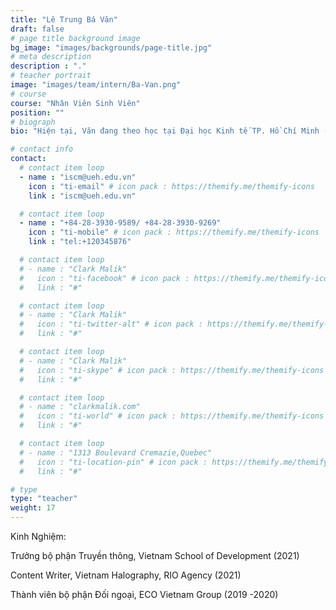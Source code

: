 ```yaml
---
title: "Lê Trung Bá Văn"
draft: false
# page title background image
bg_image: "images/backgrounds/page-title.jpg"
# meta description
description : "."
# teacher portrait
image: "images/team/intern/Ba-Van.png"
# course
course: "Nhân Viên Sinh Viên"
position: ""
# biograph
bio: "Hiện tại, Văn đang theo học tại Đại học Kinh tế TP. Hồ Chí Minh (UEH) và làm việc tại ISCM với vai trò là Student Staff mảng Marketing và PR, cũng như tham gia và hỗ trợ các hoạt động của ISCM. Anh quan tâm tới các lĩnh vực liên quan đến truyền thông, giáo dục, và phát triển bền vững. Văn luôn hướng đến phát triển và sử dụng kỹ năng của bản thân trong các lĩnh vực nói trên để tạo ra các giá trị tích cực cho cộng đồng."

# contact info
contact:
  # contact item loop
  - name : "iscm@ueh.edu.vn"
    icon : "ti-email" # icon pack : https://themify.me/themify-icons
    link : "iscm@ueh.edu.vn"

  # contact item loop
  - name : "+84-28-3930-9589/ +84-28-3930-9269"
    icon : "ti-mobile" # icon pack : https://themify.me/themify-icons
    link : "tel:+120345876"

  # contact item loop
  # - name : "Clark Malik"
  #   icon : "ti-facebook" # icon pack : https://themify.me/themify-icons
  #   link : "#"

  # contact item loop
  # - name : "Clark Malik"
  #   icon : "ti-twitter-alt" # icon pack : https://themify.me/themify-icons
  #   link : "#"

  # contact item loop
  # - name : "Clark Malik"
  #   icon : "ti-skype" # icon pack : https://themify.me/themify-icons
  #   link : "#"

  # contact item loop
  # - name : "clarkmalik.com"
  #   icon : "ti-world" # icon pack : https://themify.me/themify-icons
  #   link : "#"

  # contact item loop
  # - name : "1313 Boulevard Cremazie,Quebec"
  #   icon : "ti-location-pin" # icon pack : https://themify.me/themify-icons
  #   link : "#"

# type
type: "teacher"
weight: 17
---
```


Kinh Nghiệm:

Trưởng bộ phận Truyền thông, Vietnam School of Development (2021)

Content Writer, Vietnam Halography, RIO Agency (2021)

Thành viên bộ phận Đối ngoại, ECO Vietnam Group (2019 -2020)
